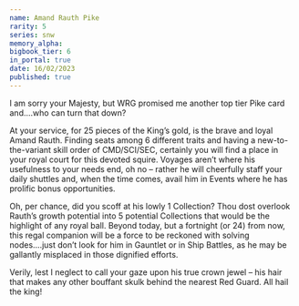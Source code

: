 ```yaml
---
name: Amand Rauth Pike
rarity: 5
series: snw
memory_alpha:
bigbook_tier: 6
in_portal: true
date: 16/02/2023
published: true
---
```


I am sorry your Majesty, but WRG promised me another top tier Pike card and....who can turn that down?

At your service, for 25 pieces of the King’s gold, is the brave and loyal Amand Rauth.  Finding seats among 6 different traits and having a new-to-the-variant skill order of CMD/SCI/SEC, certainly you will find a place in your royal court for this devoted squire.  Voyages aren’t where his usefulness to your needs end, oh no – rather he will cheerfully staff your daily shuttles and, when the time comes, avail him in Events where he has prolific bonus opportunities.

Oh, per chance, did you scoff at his lowly 1 Collection? Thou dost overlook Rauth’s growth potential into 5 potential Collections that would be the highlight of any royal ball.  Beyond today, but a fortnight (or 24) from now, this regal companion will be a force to be reckoned with solving nodes....just don’t look for him in Gauntlet or in Ship Battles, as he may be gallantly misplaced in those dignified efforts.

Verily, lest I neglect to call your gaze upon his true crown jewel – his hair that makes any other bouffant skulk behind the nearest Red Guard.
All hail the king!
